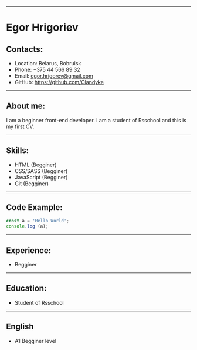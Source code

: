 ___
# Egor Hrigoriev
## Contacts:
- Location: Belarus, Bobruisk
- Phone: +375 44 566 89 32
- Email: egor.hrigorev@gmail.com
- GitHub: https://github.com/Clandyke
___
## About me:
I am a beginner front-end developer. I am a student of Rsschool and this is my first CV.
___
## Skills:
- HTML (Begginer)
- CSS/SASS (Begginer)
- JavaScript (Begginer)
- Git (Begginer)
___
## Code Example:
``` javascript  
const a = 'Hello World';
console.log (a);   
```
___
## Experience:
- Begginer
___
## Education:
- Student of Rsschool
___
## English
- A1 Begginer level
